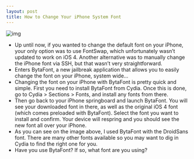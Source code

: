 ```yaml
---
layout: post
title: How to Change Your iPhone System Font
---
```

![img](http://media.idownloadblog.com/wp-content/uploads/2010/11/BytaFont-e1290356151822.png)
* Up until now, if you wanted to change the default font on your iPhone, your only option was to use FontSwap, which unfortunately wasn’t updated to work on iOS 4. Another alternative was to manually change the iPhone font via SSH, but that wasn’t very straightforward.
* Enters BytaFont, a new jailbreak application that allows you to easily change the font on your iPhone, system wide…
* Changing the font on your iPhone with BytaFont is pretty quick and simple. First you need to install BytaFont from Cydia. Once this is done, go to Cydia > Sections > Fonts, and install any fonts from there.
* Then go back to your iPhone springboard and launch BytaFont. You will see your downloaded font in there, as well as the original iOS 4 font (which comes preloaded with BytaFont). Select the font you want to install and confirm. Your device will respring and you should see the new font all over your iPhone.
* As you can see on the image above, I used BytaFont with the DroidSans font. There are many other fonts available so you may want to dig in Cydia to find the right one for you.
* Have you use BytaFont? If so, what font are you using?

